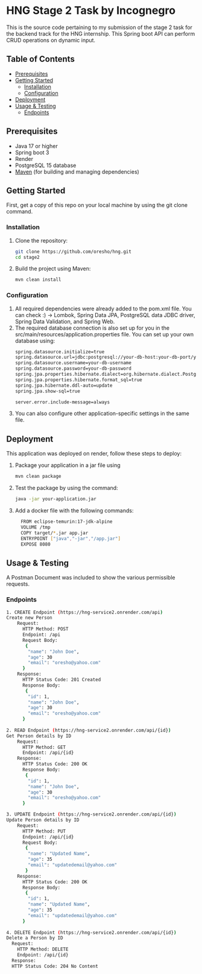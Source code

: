 # HNG Stage 2 Task by Incognegro
This is the source code pertaining to my submission of the stage 2 task for the backend track for the HNG internship. This Spring boot API can perform CRUD operations on dynamic input.

## Table of Contents

- [Prerequisites](#prerequisites)
- [Getting Started](#getting-started)
  - [Installation](#installation)
  - [Configuration](#configuration)
- [Deployment](#deployment)
- [Usage & Testing](#usage--testing)
  - [Endpoints](#endpoints)


## Prerequisites

- Java 17 or higher
- Spring boot 3
- Render
- PostgreSQL 15 database
- [Maven](https://maven.apache.org/) (for building and managing dependencies)

## Getting Started

First, get a copy of this repo on your local machine by using the git clone command.

### Installation

1. Clone the repository:

   ```bash
   git clone https://github.com/oresho/hng.git
   cd stage2

2. Build the project using Maven:
   ```bash
   mvn clean install

### Configuration
1. All required dependencies were already added to the pom.xml file. You can check :) -> Lombok, Spring Data JPA, PostgreSQL data JDBC driver, Spring Data Validation, and Spring Web.
2. The required database connection is also set up for you in the src/main/resources/application.properties file. You can set up your own database using:
    ```bash
    spring.datasource.initialize=true
    spring.datasource.url=jdbc:postgresql://your-db-host:your-db-port/your-db-name
    spring.datasource.username=your-db-username
    spring.datasource.password=your-db-password
    spring.jpa.properties.hibernate.dialect=org.hibernate.dialect.PostgreSQLDialect
    spring.jpa.properties.hibernate.format_sql=true
    spring.jpa.hibernate.ddl-auto=update
    spring.jpa.show-sql=true
    
    server.error.include-message=always

  3. You can also configure other application-specific settings in the same file.

## Deployment
 This application was deployed on render, follow these steps to deploy:
 1. Package your application in a jar file using
    ```bash
    mvn clean package
 2. Test the package by using the command:
    ```bash
    java -jar your-application.jar
 3. Add a docker file with the following commands:
    ```bash
      FROM eclipse-temurin:17-jdk-alpine
      VOLUME /tmp
      COPY target/*.jar app.jar
      ENTRYPOINT ["java","-jar","/app.jar"]
      EXPOSE 8080
    
## Usage & Testing
A Postman Document was included to show the various permissible requests.

### Endpoints
```bash
1. CREATE Endpoint (https://hng-service2.onrender.com/api) 
Create new Person
    Request:
      HTTP Method: POST
      Endpoint: /api
      Request Body:
       {
        "name": "John Doe",
        "age": 30
        "email": "oresho@yahoo.com"
      }
    Response:
      HTTP Status Code: 201 Created
      Response Body:
       {
        "id": 1,
        "name": "John Doe",
        "age": 30
        "email": "oresho@yahoo.com"
      }
   
2. READ Endpoint (https://hng-service2.onrender.com/api/{id})
Get Person details by ID
    Request:
      HTTP Method: GET
      Endpoint: /api/{id}
    Response:
      HTTP Status Code: 200 OK
      Response Body:
       {
        "id": 1,
        "name": "John Doe",
        "age": 30
        "email": "oresho@yahoo.com"
      }

3. UPDATE Endpoint (https://hng-service2.onrender.com/api/{id})
Update Person details by ID
    Request:
      HTTP Method: PUT
      Endpoint: /api/{id}
      Request Body:
       {
        "name": "Updated Name",
        "age": 35
        "email": "updatedemail@yahoo.com"
       }
    Response:
      HTTP Status Code: 200 OK
      Response Body:
       {
        "id": 1,
        "name": "Updated Name",
        "age": 35
        "email": "updatedemail@yahoo.com"
      }
   
4. DELETE Endpoint (https://hng-service2.onrender.com/api/{id})
Delete a Person by ID
  Request:
    HTTP Method: DELETE
    Endpoint: /api/{id}
  Response:
  HTTP Status Code: 204 No Content




